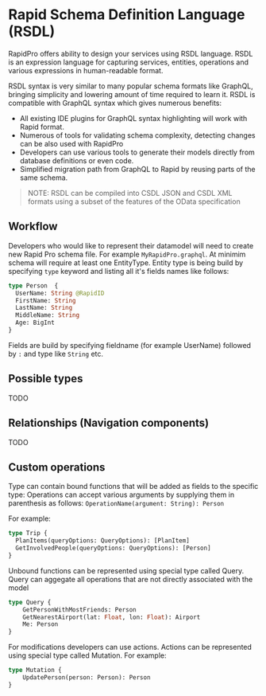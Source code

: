 
# Rapid Schema Definition Language (RSDL)

RapidPro offers ability to design your services using RSDL language.
RSDL is an expression language for capturing services, entities, operations and various expressions in human-readable format.

RSDL syntax is very similar to many popular schema formats like GraphQL, bringing simplicity and lowering amount of time 
required to learn it. RSDL is compatible with GraphQL syntax which gives numerous benefits:

- All existing IDE plugins for GraphQL syntax highlighting will work with Rapid format.
- Numerous of tools for validating schema complexity, detecting changes can be also used with RapidPro
- Developers can use various tools to generate their models directly from database definitions or even code.
- Simplified migration path from GraphQL to Rapid by reusing parts of the same schema.

> NOTE: RSDL can be compiled into CSDL JSON and CSDL XML formats using a subset of the features of the OData specification


## Workflow

Developers who would like to represent their datamodel will need to create new 
Rapid Pro schema file. For example `MyRapidPro.graphql`. 
At minimim schema will require at least one EntityType.
Entity type is being build by specifying `type` keyword and listing all it's fields names like follows:

```graphql
type Person  {
  UserName: String @RapidID
  FirstName: String
  LastName: String
  MiddleName: String
  Age: BigInt
}
```

Fields are build by specifying fieldname (for example UserName) followed by `:` and type like `String` etc.

## Possible types

TODO 

## Relationships (Navigation components)

TODO 

## Custom operations

Type can contain bound functions that will be added as fields to the specific type:
Operations can accept various arguments by supplying them in parenthesis as follows:
`OperationName(argument: String): Person`

For example:
```graphql
type Trip {
  PlanItems(queryOptions: QueryOptions): [PlanItem]
  GetInvolvedPeople(queryOptions: QueryOptions): [Person]
}
```

Unbound functions can be represented using special type called Query.
Query can aggegate all operations that are not directly associated with the model 

```graphql
type Query {
    GetPersonWithMostFriends: Person
    GetNearestAirport(lat: Float, lon: Float): Airport
    Me: Person
}
```

For modifications developers can use actions. 
Actions can be represented using special type called Mutation.
For example:

```graphql
type Mutation {
    UpdatePerson(person: Person): Person
}
```

